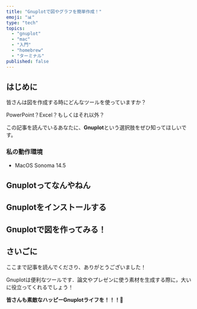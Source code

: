 ```yaml
---
title: "Gnuplotで図やグラフを簡単作成！"
emoji: "📊"
type: "tech"
topics:
  - "gnuplot"
  - "mac"
  - "入門"
  - "homebrew"
  - "ターミナル"
published: false
---
```


## はじめに

皆さんは図を作成する時にどんなツールを使っていますか？

PowerPoint？Excel？もしくはそれ以外？

この記事を読んでいるあなたに、**Gnuplot**という選択肢をぜひ知ってほしいです。

### 私の動作環境
- MacOS Sonoma 14.5

## Gnuplotってなんやねん


## Gnuplotをインストールする



## Gnuplotで図を作ってみる！

## さいごに

ここまで記事を読んでくださり、ありがとうございました！

Gnuplotは便利なツールです．論文やプレゼンに使う素材を生成する際に，大いに役立ってくれるでしょう！

**皆さんも素敵なハッピーGnuplotライフを！！！🌸**

